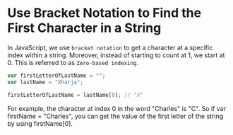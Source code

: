 # Use Bracket Notation to Find the First Character in a String

In JavaScript, we use `bracket notation` to get a character at a specific index within a string. Moreover, instead of starting to count at 1, we start at 0. This is referred to as `Zero-based indexing`.

```js
var firstLetterOfLastName = "";
var lastName = "Xharja";

firstLetterOfLastName = lastName[0]; // "X"
```

For example, the character at index 0 in the word "Charles" is "C". So if var firstName = "Charles", you can get the value of the first letter of the string by using firstName[0].
